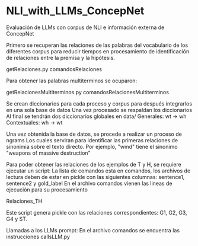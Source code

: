 # NLI_with_LLMs_ConcepNet
Evaluación de LLMs con corpus de NLI e información externa de ConcepNet

Primero se recuperan las relaciones de las palabras del vocabulario de los diferentes corpus
para reducir tiempos en procesamiento de identificación de relaciones entre la premisa y la hipótesis.

getRelaciones.py
comandosRelaciones

Para obtener las palabras multiterminos se ocuparon:

getRelacionesMultiterminos.py
comandosRelacionesMultiterminos

Se crean diccionarios para cada proceso y corpus para después integrarlos en una sola base de datos
Una vez procesado se respaldan los diccionarios
Al final se tendrán dos diccionarios globales en data/
Generales: wt -> wh
Contextuales: wh -> wt

Una vez obtenida la base de datos, se procede a realizar un proceso de ngrams
Los cuales serviran para identificar las primeras relaciones de sinonimia sobre el texto directo.
Por ejemplo, "wmd" tiene el sinonimo "weapons of massive destruction"


Para poder obtener las relaciones de los ejemplos de T y H, se requiere ejecutar un script:
La lista de comandos esta en comandos, los archivos de lectura deben de estar en pickle con las siguientes columnas: sentence1, sentence2 y gold_label
En el archivo comandos vienen las lineas de ejecución para su procesamiento

Relaciones_TH

Este script genera pickle con las relaciones correspondientes: G1, G2, G3, G4 y ST.

Llamadas a los LLMs
prompt:
En el archivo comandos se encuentra las instrucciones
callsLLM.py
